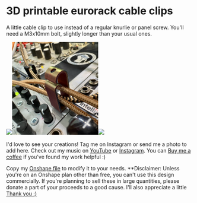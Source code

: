 # 3D printable eurorack cable clips
A little cable clip to use instead of a regular knurlie or panel screw. You'll need a M3x10mm bolt, slightly longer than your usual ones.

<img src="img/img01.png" height="250"><img src="img/img02.png" height="250"><img src="img/img03.png" height="250">

I'd love to see your creations! Tag me on Instagram or send me a photo to add here.
Check out my music on [YouTube](https://www.youtube.com/finnglink) or [Instagram](https://www.instagram.com/glnnk.art).
You can [Buy me a coffee](https://www.paypal.com/paypalme/finnglink) if you've found my work helpful :)

Copy my [Onshape file](https://cad.onshape.com/documents/0c15823d7a9c58d96dd2e84d/w/f5060bd6fa143ed86d25eabe/e/6a3c16a17e23639f29413637?renderMode=0&uiState=67a1d1b0c68fbd0b8535718e) 
to modify it to your needs. **Disclaimer: Unless you're on an Onshape plan other than free, you can't use this design commercially.
If you're planning to sell these in large quantities, please donate a part of your proceeds to a good cause. I'll also appreciate a little [Thank you :)](https://www.paypal.com/paypalme/finnglink)

